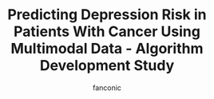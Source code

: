 ---
title: Predicting Depression Risk in Patients With Cancer Using Multimodal Data - Algorithm Development Study 
author: fanconic
paperauthors: Anne de Hond, Marieke van Buchem, Claudio Fanconi, Mohana Roy, Douglas Blayney, Ilse Kant, Ewout Steyerberg, Tina Hernandez-Boussard
categories: [ Clinical Informatics, Risk Prediction, Natural Language Processing ]
image: assets/images/multimodal.png  
venue:  JMIR Medical Informatics, 2024 Jan 18, 12:e51925
link: https://medinform.jmir.org/2024/1/e51925/
pdf: https://medinform.jmir.org/2024/1/e51925/PDF
github: https://gitlab.com/a.a.h.de_hond/predicting-depression-for-cancer-patients
---
